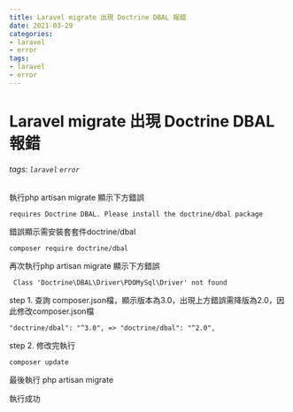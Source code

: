 ```yaml
---
title: Laravel migrate 出現 Doctrine DBAL 報錯
date: 2021-03-29
categories:
- laravel
- error
tags:
- laravel
- error
---
```



# Laravel migrate 出現 Doctrine DBAL 報錯
###### tags:  `laravel` `error`    


執行php artisan migrate 顯示下方錯誤 

```
requires Doctrine DBAL. Please install the doctrine/dbal package
```

錯誤顯示需安裝套套件doctrine/dbal

```
composer require doctrine/dbal
```

再次執行php artisan migrate 顯示下方錯誤

```
 Class 'Doctrine\DBAL\Driver\PDOMySql\Driver' not found
```

step 1. 查詢 composer.json檔，顯示版本為3.0，出現上方錯誤需降版為2.0，因此修改composer.json檔
```
"doctrine/dbal": "^3.0", => "doctrine/dbal": "^2.0",
```

step 2. 修改完執行
```
composer update
```

最後執行 php artisan migrate

執行成功